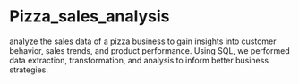 # Pizza_sales_analysis
analyze the sales data of a pizza business to gain insights into customer behavior, sales trends, and product performance. Using SQL, we performed data extraction, transformation, and analysis to inform better business strategies.
